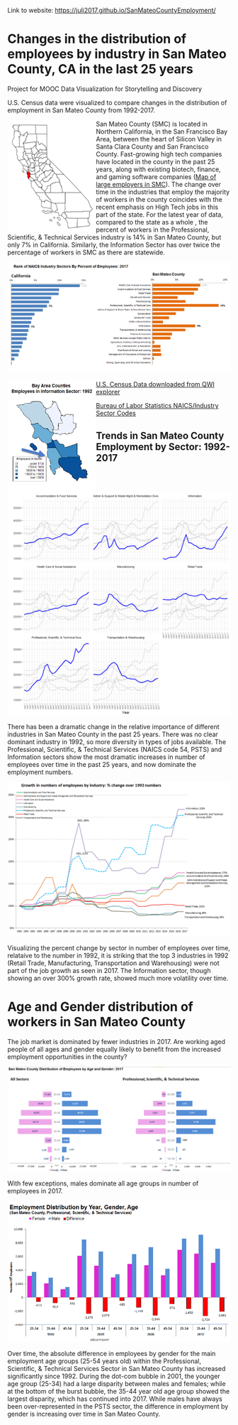 Link to website: https://juli2017.github.io/SanMateoCountyEmployment/


# Changes in the distribution of employees by industry in San Mateo County, CA in the last 25 years
Project for MOOC Data Visualization for Storytelling and Discovery

U.S. Census data were visualized to compare changes in the distribution of employment in San Mateo County from 1992-2017.

<a href="url"><img src="img/UnlabeledMapSMC.png" align="left" height="250" width="200" ></a>



San Mateo County (SMC) is located in Northern California, in the San Francisco Bay Area, between the heart of Silicon Valley in Santa Clara County and San Francisco County.  Fast-growing high tech companies have located in the county in the past 25 years, along with existing biotech, finance, and gaming software companies (<a href="https://juli2017.github.io/EmployerPointMap/">Map of large employers in SMC</a>).  The change over time in the industries that employ the majority of workers in the county coincides with the recent emphasis on High Tech jobs in this part of the state.  For the latest year of data, compared to the state as a whole , the percent of workers in the Professional, Scientific, & Technical Services industry is 14% in San Mateo County, but only 7% in California.  Similarly, the Information Sector has over twice the percentage of workers in SMC as there are statewide.


![](img/CompareOrderSectorsCASMC%25.png)  

<a href="url"><img src="img/InformationSectorMap1992.png" align="left" height="250" width="200" ></a>


<a href="https://qwiexplorer.ces.census.gov/static/explore.html#x=0&g=0">U.S. Census Data downloaded from QWI explorer</a>

<a href="https://www.bls.gov/iag/tgs/iag_index_naics.htm">Bureau of Labor Statistics NAICS/Industry Sector Codes</a>


## Trends in San Mateo County Employment by Sector: 1992-2017

![](img/Filterd_facet_SMCBySectorByYearThinGray.png)  

There has been a dramatic change in the relative importance of different industries in San Mateo County in the past 25 years.  There was no clear dominant industry in 1992, so more diversity in types of jobs available.  The Professional, Scientific, & Technical Services (NAICS code 54, PSTS) and Information sectors show the most dramatic increases in number of employees over time in the past 25 years, and now dominate the employment numbers.  

![](img/SMCPercentGrowthSince1992BySector.png)  

Visualizing the percent change by sector in number of employees over time, relataive to the number in 1992, it is striking that the top 3 industries in 1992 (Retail Trade, Manufacturing, Transportation and Warehousing) were not part of the job growth as seen in 2017.  The Information sector, though showing an over 300% growth rate, showed much more volatility over time.
# Age and Gender distribution of workers in San Mateo County

The job market is dominated by fewer industries in 2017.  Are working aged people of all ages and gender equally likely to benefit from the increased employment opportunities in the county?

![](img/SanMateoCountyButterflyChartSectorSexAgeComparison2017.png)  

With few exceptions, males dominate all age groups in number of employees in 2017.

![](img/PSTSGenderDiffByAgeGroupYearNumbers.png) 

Over time, the absolute difference in employees by gender for the main employment age groups (25-54 years old) within the Professional, Scientific, & Technical Services Sector in San Mateo County has increased significantly since 1992.  During the dot-com bubble in 2001, the younger age group (25-34) had a large disparity between males and females; while at the bottom of the burst bubble, the 35-44 year old age group showed the largest disparity, which has continued into 2017.  While males have always been over-represented in the PSTS sector, the difference in employment by gender is increasing over time in San Mateo County. 





